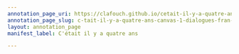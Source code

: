 ```yaml
---
annotation_page_uri: https://clafouch.github.io/cetait-il-y-a-quatre-ans/annotations/c-tait-il-y-a-quatre-ans-canvas-1-dialogues-fran-ais.json
annotation_page_slug: c-tait-il-y-a-quatre-ans-canvas-1-dialogues-fran-ais
layout: annotation_page
manifest_label: C'était il y a quatre ans

---
```

